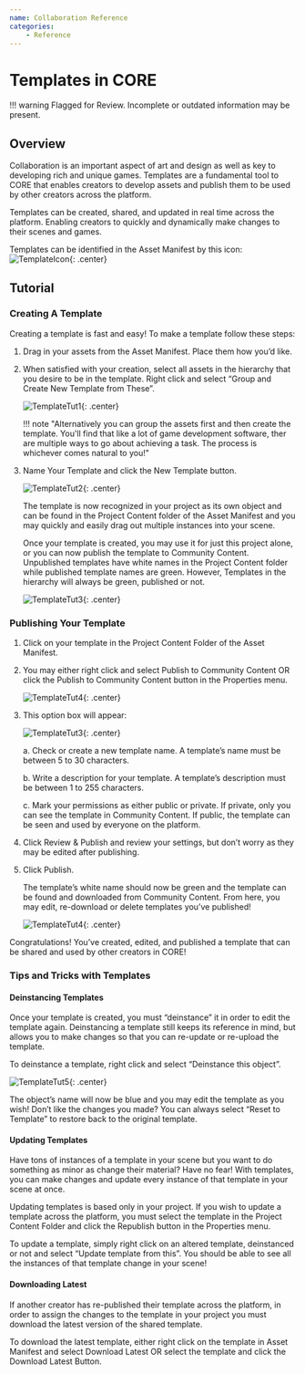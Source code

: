 ```yaml
---
name: Collaboration Reference
categories:
    - Reference
---
```


# Templates in CORE

!!! warning
    Flagged for Review.
    Incomplete or outdated information may be present.

## Overview

Collaboration is an important aspect of art and design as well as key to developing rich and unique games. Templates are a fundamental tool to CORE that enables creators to develop assets and publish them to be used by other creators across the platform.

Templates can be created, shared, and updated in real time across the platform. Enabling creators to quickly and dynamically make changes to their scenes and games.

Templates can be identified in the Asset Manifest by this icon: ![TemplateIcon](../../img/EditorManual/UI/templateicon.png "image_tooltip"){: .center}

## Tutorial

### Creating A Template

Creating a template is fast and easy! To make a template follow these steps:

1. Drag in your assets from the Asset Manifest. Place them how you’d like.
2. When satisfied with your creation, select all assets in the hierarchy that you desire to be in the template. Right click and select “Group and Create New Template from These”.

    ![TemplateTut1](../../img/EditorManual/UI/TemplateTut1.png "image_tooltip"){: .center}

    !!! note "Alternatively you can group the assets first and then create the template. You'll find that like a lot of game development software, ther are multiple ways to go about achieving a task. The process is whichever comes natural to you!"

3. Name Your Template and click the New Template button.

    ![TemplateTut2](../../img/EditorManual/UI/TemplateTut2.png "image_tooltip"){: .center}

    The template is now recognized in your project as its own object and can be found in the Project Content folder of the Asset Manifest and you may quickly and easily drag out multiple instances into your scene.

    Once your template is created, you may use it for just this project alone, or you can now publish the template to Community Content. Unpublished templates have white names in the Project Content folder while published template names are green. However, Templates in the hierarchy will always be green, published or not.

    ![TemplateTut3](../../img/EditorManual/UI/TemplateTut3.png "image_tooltip"){: .center}

### Publishing Your Template

1. Click on your template in the Project Content Folder of the Asset Manifest.
2. You may either right click and select Publish to Community Content OR click the Publish to Community Content button in the Properties menu.

    ![TemplateTut4](../../img/EditorManual/UI/TemplateTut4.png "image_tooltip"){: .center}

3. This option box will appear:

    ![TemplateTut3](../../img/EditorManual/UI/TemplateTut5.png "image_tooltip"){: .center}

    a. Check or create a new template name. A template’s name must be between 5 to 30 characters.

    b. Write a description for your template. A template’s description must be between 1 to 255 characters.

    c. Mark your permissions as either public or private. If private, only you can see the template in Community Content. If public, the template can be seen and used by everyone on the platform.

4. Click Review & Publish and review your settings, but don’t worry as they may be edited after publishing.
5. Click Publish.

    The template’s white name should now be green and the template can be found and downloaded from Community Content. From here, you may edit, re-download or delete templates you’ve published!

    ![TemplateTut4](../../img/EditorManual/UI/TemplateTut6.png "image_tooltip"){: .center}

Congratulations! You’ve created, edited, and published a template that can be shared and used by other creators in CORE!

### Tips and Tricks with Templates

#### Deinstancing Templates

Once your template is created, you must “deinstance” it in order to edit the template again. Deinstancing a template still keeps its reference in mind, but allows you to make changes so that you can re-update or re-upload the template.

To deinstance a template, right click and select “Deinstance this object”.

![TemplateTut5](../../img/EditorManual/UI/TemplateTut7.png "image_tooltip"){: .center}

The object’s name will now be blue and you may edit the template as you wish!
Don’t like the changes you made? You can always select “Reset to Template” to restore back to the original template.

#### Updating Templates

Have tons of instances of a template in your scene but you want to do something as minor as change their material? Have no fear! With templates, you can make changes and update every instance of that template in your scene at once.

Updating templates is based only in your project. If you wish to update a template across the platform, you must select the template in the Project Content Folder and click the Republish button in the Properties menu.

To update a template, simply right click on an altered template, deinstanced or not and select “Update template from this”. You should be able to see all the instances of that template change in your scene!

#### Downloading Latest

If another creator has re-published their template across the platform, in order to assign the changes to the template in your project you must download the latest version of the shared template.

To download the latest template, either right click on the template in Asset Manifest and select Download Latest OR select the template and click the Download Latest Button.
